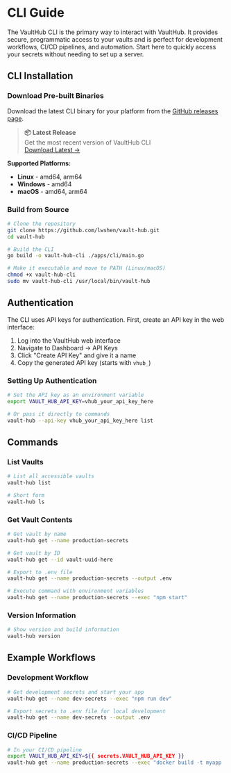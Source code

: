 # CLI Guide

The VaultHub CLI is the primary way to interact with VaultHub. It provides secure, programmatic access to your vaults and is perfect for development workflows, CI/CD pipelines, and automation. Start here to quickly access your secrets without needing to set up a server.

## CLI Installation

### Download Pre-built Binaries

Download the latest CLI binary for your platform from the [GitHub releases page](https://github.com/lwshen/vault-hub/releases/latest).

> **📦 Latest Release**  
> Get the most recent version of VaultHub CLI  
> [Download Latest →](https://github.com/lwshen/vault-hub/releases/latest)

**Supported Platforms:**
- **Linux** - amd64, arm64
- **Windows** - amd64  
- **macOS** - amd64, arm64

### Build from Source

```bash
# Clone the repository
git clone https://github.com/lwshen/vault-hub.git
cd vault-hub

# Build the CLI
go build -o vault-hub-cli ./apps/cli/main.go

# Make it executable and move to PATH (Linux/macOS)
chmod +x vault-hub-cli
sudo mv vault-hub-cli /usr/local/bin/vault-hub
```

## Authentication

The CLI uses API keys for authentication. First, create an API key in the web interface:

1. Log into the VaultHub web interface
2. Navigate to Dashboard → API Keys
3. Click "Create API Key" and give it a name
4. Copy the generated API key (starts with `vhub_`)

### Setting Up Authentication

```bash
# Set the API key as an environment variable
export VAULT_HUB_API_KEY=vhub_your_api_key_here

# Or pass it directly to commands
vault-hub --api-key vhub_your_api_key_here list
```

## Commands

### List Vaults

```bash
# List all accessible vaults
vault-hub list

# Short form
vault-hub ls
```

### Get Vault Contents

```bash
# Get vault by name
vault-hub get --name production-secrets

# Get vault by ID
vault-hub get --id vault-uuid-here

# Export to .env file
vault-hub get --name production-secrets --output .env

# Execute command with environment variables
vault-hub get --name production-secrets --exec "npm start"
```

### Version Information

```bash
# Show version and build information
vault-hub version
```

## Example Workflows

### Development Workflow

```bash
# Get development secrets and start your app
vault-hub get --name dev-secrets --exec "npm run dev"

# Export secrets to .env file for local development
vault-hub get --name dev-secrets --output .env
```

### CI/CD Pipeline

```bash
# In your CI/CD pipeline
export VAULT_HUB_API_KEY=${{ secrets.VAULT_HUB_API_KEY }}
vault-hub get --name production-secrets --exec "docker build -t myapp ."
```